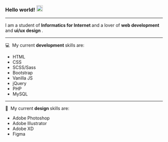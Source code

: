 ### Hello world!&nbsp;<img src="https://github.com/TheDudeThatCode/TheDudeThatCode/blob/master/Assets/Earth.gif" width="20px">

<hr>

<p>
    I am a student of <b> Informatics for Internet </b> and a lover of <b> web development </b> and <b> ui/ux design </b>.
</p>

<hr>

💻&nbsp;&nbsp;My current <b> development </b> skills are:
<ul>
    <li> HTML </li>
    <li> CSS </li>
    <li> SCSS/Sass </li>
    <li> Bootstrap </li>
    <li> Vanilla JS </li>
    <li> jQuery </li>
    <li> PHP </li>
    <li> MySQL </li>
</ul>

<hr>

🎨&nbsp;&nbsp;My current <b> design </b> skills are:
<ul>
    <li> Adobe Photoshop </li>
    <li> Adobe Illustrator </li>
    <li> Adobe XD </li>
    <li> Figma </li>
</ul>

